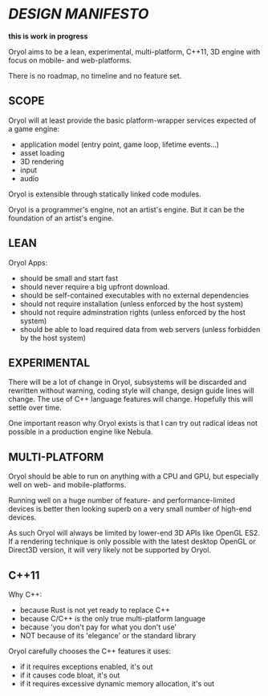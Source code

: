# _DESIGN MANIFESTO_ #

**this is work in progress**

Oryol aims to be a lean, experimental, multi-platform, C++11, 3D engine with focus on mobile- and web-platforms.

There is no roadmap, no timeline and no feature set.

## SCOPE ##

Oryol will at least provide the basic platform-wrapper services expected of a game engine:

* application model (entry point, game loop, lifetime events...)
* asset loading
* 3D rendering
* input
* audio

Oryol is extensible through statically linked code modules.

Oryol is a programmer's engine, not an artist's engine. But it can be the foundation of an artist's engine.


## LEAN ##

Oryol Apps:

- should be small and start fast
- should never require a big upfront download.
- should be self-contained executables with no external dependencies
- should not require installation (unless enforced by the host system)
- should not require adminstration rights (unless enforced by the host system)
- should be able to load required data from web servers (unless forbidden by the host system)


## EXPERIMENTAL ##

There will be a lot of change in Oryol, subsystems will be discarded and rewritten without warning, coding style will change, design guide lines will change. The use of C++ language features will change. Hopefully this will settle over time. 

One important reason why Oryol exists is that I can try out radical ideas not possible in a production engine like Nebula.


## MULTI-PLATFORM ##

Oryol should be able to run on anything with a CPU and GPU, but especially well on web- and mobile-platforms.

Running well on a huge number of feature- and performance-limited devices is better then looking superb on a very small number of high-end devices.

As such Oryol will always be limited by lower-end 3D APIs like OpenGL ES2. If a rendering technique is only possible with the latest desktop OpenGL or Direct3D version, it will very likely not be supported by Oryol.


## C++11 ##

Why C++:
* because Rust is not yet ready to replace C++
* because C/C++ is the only true multi-platform language
* because 'you don't pay for what you don't use'
* NOT because of its 'elegance' or the standard library

Oryol carefully chooses the C++ features it uses:
* if it requires exceptions enabled, it's out
* if it causes code bloat, it's out
* if it requires excessive dynamic memory allocation, it's out
